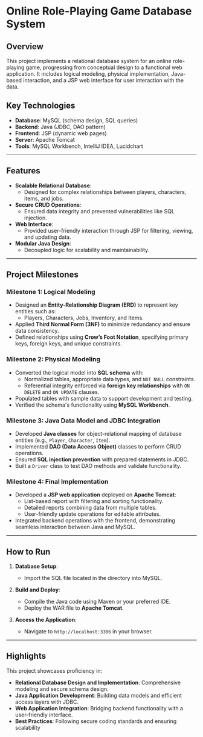 # Online Role-Playing Game Database System  

## Overview  
This project implements a relational database system for an online role-playing game, progressing from conceptual design to a functional web application. It includes logical modeling, physical implementation, Java-based interaction, and a JSP web interface for user interaction with the data.  

## Key Technologies  
- **Database**: MySQL (schema design, SQL queries)  
- **Backend**: Java (JDBC, DAO pattern)  
- **Frontend**: JSP (dynamic web pages)  
- **Server**: Apache Tomcat  
- **Tools**: MySQL Workbench, IntelliJ IDEA, Lucidchart  

---

## Features  
- **Scalable Relational Database**:  
  - Designed for complex relationships between players, characters, items, and jobs.  
- **Secure CRUD Operations**:  
  - Ensured data integrity and prevented vulnerabilities like SQL injection.  
- **Web Interface**:  
  - Provided user-friendly interaction through JSP for filtering, viewing, and updating data.  
- **Modular Java Design**:  
  - Decoupled logic for scalability and maintainability.  

---

## Project Milestones  

### **Milestone 1: Logical Modeling**  
- Designed an **Entity-Relationship Diagram (ERD)** to represent key entities such as:
  - Players, Characters, Jobs, Inventory, and Items.  
- Applied **Third Normal Form (3NF)** to minimize redundancy and ensure data consistency.  
- Defined relationships using **Crow’s Foot Notation**, specifying primary keys, foreign keys, and unique constraints.  

### **Milestone 2: Physical Modeling**  
- Converted the logical model into **SQL schema** with:  
  - Normalized tables, appropriate data types, and `NOT NULL` constraints.  
  - Referential integrity enforced via **foreign key relationships** with `ON DELETE` and `ON UPDATE` clauses.  
- Populated tables with sample data to support development and testing.  
- Verified the schema's functionality using **MySQL Workbench**.  

### **Milestone 3: Java Data Model and JDBC Integration**  
- Developed **Java classes** for object-relational mapping of database entities (e.g., `Player`, `Character`, `Item`).  
- Implemented **DAO (Data Access Object)** classes to perform CRUD operations.
- Ensured **SQL injection prevention** with prepared statements in JDBC.  
- Built a `Driver` class to test DAO methods and validate functionality.  

### **Milestone 4: Final Implementation**  
- Developed a **JSP web application** deployed on **Apache Tomcat**:  
  - List-based report with filtering and sorting functionality.  
  - Detailed reports combining data from multiple tables.  
  - User-friendly update operations for editable attributes.  
- Integrated backend operations with the frontend, demonstrating seamless interaction between Java and MySQL.  

---

## How to Run  

1. **Database Setup**:  
   - Import the SQL file located in the directory into MySQL.  

2. **Build and Deploy**:  
   - Compile the Java code using Maven or your preferred IDE.  
   - Deploy the WAR file to **Apache Tomcat**.  

3. **Access the Application**:  
   - Navigate to `http://localhost:3306` in your browser.  

---

## Highlights  
This project showcases proficiency in:  
- **Relational Database Design and Implementation**: Comprehensive modeling and secure schema design.  
- **Java Application Development**: Building data models and efficient access layers with JDBC.  
- **Web Application Integration**: Bridging backend functionality with a user-friendly interface.  
- **Best Practices**: Following secure coding standards and ensuring scalability
